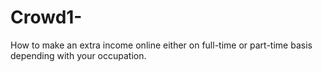 # Crowd1-
How to make an extra income online either on full-time or part-time basis depending with your occupation. 
